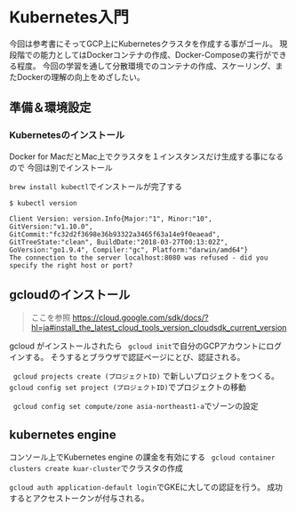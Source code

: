 # Kubernetes入門
今回は参考書にそってGCP上にKubernetesクラスタを作成する事がゴール。
現段階での能力としてはDockerコンテナの作成、Docker-Composeの実行ができる程度。
今回の学習を通して分散環境でのコンテナの作成、スケーリング、またDockerの理解の向上をめざしたい。

## 準備＆環境設定

### Kubernetesのインストール
Docker for MacだとMac上でクラスタを１インスタンスだけ生成する事になるので
今回は別でインストール

`brew install kubectl`でインストールが完了する

```
$ kubectl version

Client Version: version.Info{Major:"1", Minor:"10",   GitVersion:"v1.10.0",
GitCommit:"fc32d2f3698e36b93322a3465f63a14e9f0eaead",   GitTreeState:"clean", BuildDate:"2018-03-27T00:13:02Z",   GoVersion:"go1.9.4", Compiler:"gc", Platform:"darwin/amd64"}
The connection to the server localhost:8080 was refused - did you specify the right host or port?

```

## gcloudのインストール
>ここを参照 https://cloud.google.com/sdk/docs/?hl=ja#install_the_latest_cloud_tools_version_cloudsdk_current_version

gcloud がインストールされたら
` gcloud init`で自分のGCPアカウントにログインする。
そうするとブラウザで認証ページにとび、認証される。

` gcloud projects create (プロジェクトID)` で新しいプロジェクトをつくる。
`gcloud config set project (プロジェクトID)`でプロジェクトの移動

` gcloud config set compute/zone asia-northeast1-a`でゾーンの設定

## kubernetes engine
コンソール上でKubernetes engine の課金を有効にする
` gcloud container clusters create kuar-cluster`でクラスタの作成

`gcloud auth application-default login`でGKEに大しての認証を行う。
成功するとアクセストークンが付与される。
